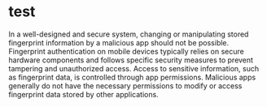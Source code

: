 # test

In a well-designed and secure system, changing or manipulating stored fingerprint information by a malicious app should not be possible. Fingerprint authentication on mobile devices typically relies on secure hardware components and follows specific security measures to prevent tampering and unauthorized access. 
Access to sensitive information, such as fingerprint data, is controlled through app permissions. Malicious apps generally do not have the necessary permissions to modify or access fingerprint data stored by other applications.
